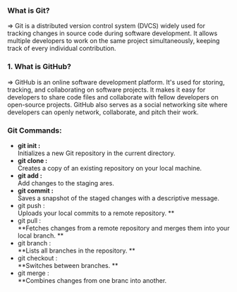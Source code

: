 <h3> What is Git? </h3>
=> Git is a distributed version control system (DVCS) widely used for tracking changes in source code during software development. It allows multiple developers to work on the same project simultaneously, keeping track of every individual contribution.





<h3> 1. What is GitHub? </h3>
=> GitHub is an online software development platform. It's used for storing, tracking, and collaborating on software projects. It makes it easy for developers to share code files and collaborate with fellow developers on open-source projects. GitHub also serves as a social networking site where developers can openly network, collaborate, and pitch their work.



<h3> Git Commands: </h3>
<ul>
  
<li><b>git init : </b></li>Initializes a new Git repository in the current directory.
<li><b> git clone : </b></li>Creates a copy of an existing repository on your local machine.
<li><b> git add : </b></li>Add changes to the staging ares.
<li><b> git commit : </b></li>Saves a snapshot of the staged changes with a descriptive message.
<li> git push : </li>Uploads your local commits to a remote repository.
**<li> git pull : </li>**Fetches changes from a remote repository and merges them into your local branch.
**<li> git branch : </li>**Lists all branches in the repository.
**<li> git checkout : </li>**Switches between branches.
**<li> git merge : </li>**Combines changes from one branc into another.

</ul>
